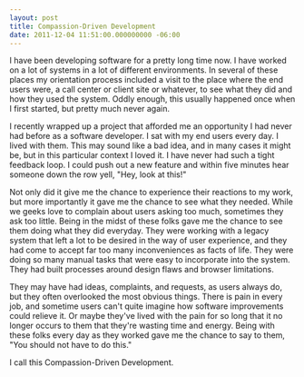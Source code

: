 ```yaml
---
layout: post
title: Compassion-Driven Development
date: 2011-12-04 11:51:00.000000000 -06:00
---
```

I have been developing software for a pretty long time now. I have worked on a lot of systems in a lot of different environments. In several of these places my orientation process included a visit to the place where the end users were, a call center or client site or whatever, to see what they did and how they used the system. Oddly enough, this usually happened once when I first started, but pretty much never again.

I recently wrapped up a project that afforded me an opportunity I had never had before as a software developer. I sat with my end users every day. I lived with them. This may sound like a bad idea, and in many cases it might be, but in this particular context I loved it. I have never had such a tight feedback loop. I could push out a new feature and within five minutes hear someone down the row yell, "Hey, look at this!"

Not only did it give me the chance to experience their reactions to my work, but more importantly it gave me the chance to see what they needed. While we geeks love to complain about users asking too much, sometimes they ask too little. Being in the midst of these folks gave me the chance to see them doing what they did everyday. They were working with a legacy system that left a lot to be desired in the way of user experience, and they had come to accept far too many inconveniences as facts of life. They were doing so many manual tasks that were easy to incorporate into the system. They had built processes around design flaws and browser limitations.

They may have had ideas, complaints, and requests, as users always do, but they often overlooked the most obvious things. There is pain in every job, and sometime users can't quite imagine how software improvements could relieve it. Or maybe they've lived with the pain for so long that it no longer occurs to them that they're wasting time and energy. Being with these folks every day as they worked gave me the chance to say to them, "You should not have to do this."

I call this Compassion-Driven Development.
